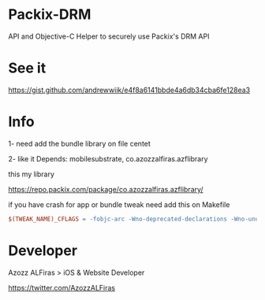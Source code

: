 # Packix-DRM
 API and Objective-C Helper to securely use Packix's DRM API

# See it 
https://gist.github.com/andrewwiik/e4f8a6141bbde4a6db34cba6fe128ea3

# Info

 1- need add the bundle library on file centet
 
 2- like it  Depends: mobilesubstrate, co.azozzalfiras.azflibrary
 
 this my library
 
 https://repo.packix.com/package/co.azozzalfiras.azflibrary/
 
 if you have crash for app or bundle tweak need add this on Makefile
 
 ```Makefile
$(TWEAK_NAME)_CFLAGS = -fobjc-arc -Wno-deprecated-declarations -Wno-unused-variable -Wno-unused-value
```

# Developer 

Azozz ALFiras > iOS & Website Developer

https://twitter.com/AzozzALFiras

